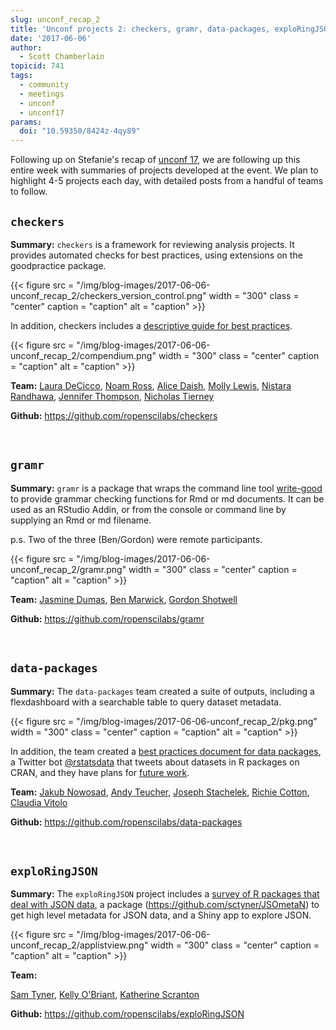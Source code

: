 ```yaml
---
slug: unconf_recap_2
title: 'Unconf projects 2: checkers, gramr, data-packages, exploRingJSON'
date: '2017-06-06'
author:
  - Scott Chamberlain
topicid: 741
tags:
  - community
  - meetings
  - unconf
  - unconf17
params:
  doi: "10.59350/8424z-4qy89"
---
```


Following up on Stefanie's recap of [unconf 17](/blog/2017/06/02/unconf2017), we are following up this entire week with summaries of projects developed at the event. We plan to highlight 4-5 projects each day, with detailed posts from a handful of teams to follow.


## `checkers`
**Summary:**  `checkers` is a framework for reviewing analysis projects. It provides automated checks for best practices, using extensions on the goodpractice package.

{{< figure src = "/img/blog-images/2017-06-06-unconf_recap_2/checkers_version_control.png" width = "300" class = "center" caption = "caption" alt = "caption" >}}

In addition, checkers includes a [descriptive guide for best practices](https://docs.google.com/document/d/1OYcWJUk-MiM2C1TIHB1Rn6rXoF5fHwRX-7_C12Blx8g/edit#).

{{< figure src = "/img/blog-images/2017-06-06-unconf_recap_2/compendium.png" width = "300" class = "center" caption = "caption" alt = "caption" >}}

**Team:** [Laura DeCicco](https://github.com/ldecicco-USGS), [Noam Ross](https://github.com/noamross), [Alice Daish](https://github.com/adaish), [Molly Lewis](https://github.com/mllewis), [Nistara Randhawa](https://github.com/nistara), [Jennifer Thompson](https://github.com/jenniferthompson), [Nicholas Tierney](https://github.com/njtierney)

**Github:** <https://github.com/ropenscilabs/checkers>

&nbsp;

## `gramr`

**Summary:** `gramr` is a package that wraps the command line tool [write-good](https://github.com/btford/write-good) to provide grammar checking functions for Rmd or md documents. It can be used as an RStudio Addin, or from the console or command line by supplying an Rmd or md filename.

p.s. Two of the three (Ben/Gordon) were remote participants.

{{< figure src = "/img/blog-images/2017-06-06-unconf_recap_2/gramr.png" width = "300" class = "center" caption = "caption" alt = "caption" >}}

**Team:** [Jasmine Dumas](https://github.com/jasdumas), [Ben Marwick](https://github.com/benmarwick), [Gordon Shotwell](https://github.com/GShotwell)

**Github:** <https://github.com/ropenscilabs/gramr>

&nbsp;

## `data-packages`

**Summary:**  The `data-packages` team created a suite of outputs, including a flexdashboard with a searchable table to query dataset metadata.

{{< figure src = "/img/blog-images/2017-06-06-unconf_recap_2/pkg.png" width = "300" class = "center" caption = "caption" alt = "caption" >}}

In addition, the team created a [best practices document for data packages](https://docs.google.com/document/d/1xhJmt0v4p49jpwINNak9N7AMMb5yohTwwNOXH8WzqqQ/edit#heading=h.7qg6st1kgh5x), a Twitter bot [@rstatsdata](https://twitter.com/rstatsdata) that tweets about datasets in R packages on CRAN, and they have plans for [future work](https://github.com/ropenscilabs/data-packages#potential-future-work).

**Team:** [Jakub Nowosad](https://github.com/Nowosad), [Andy Teucher](https://github.com/ateucher), [Joseph Stachelek](https://github.com/jsta), [Richie Cotton](https://github.com/richierocks), [Claudia Vitolo](https://github.com/cvitolo)

**Github:** <https://github.com/ropenscilabs/data-packages>

&nbsp;

## `exploRingJSON`

**Summary:**  The `exploRingJSON` project includes a [survey of R packages that deal with JSON data](https://github.com/ropenscilabs/exploRingJSON#survey-of-json-affiliated-r-packages), a package (<https://github.com/sctyner/JSOmetaN>) to get high level metadata for JSON data, and a Shiny app to explore JSON.

{{< figure src = "/img/blog-images/2017-06-06-unconf_recap_2/applistview.png" width = "300" class = "center" caption = "caption" alt = "caption" >}}

**Team:**

[Sam Tyner](https://github.com/sctyner), [Kelly O'Briant](https://github.com/kellobri), [Katherine Scranton](https://github.com/drscranto)

**Github:** <https://github.com/ropenscilabs/exploRingJSON>

